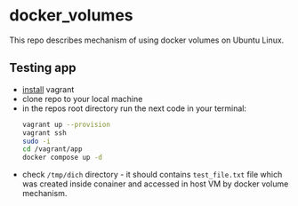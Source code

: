 # docker_volumes

This repo describes mechanism of using docker volumes on Ubuntu Linux. 

## Testing app
- [install](https://www.vagrantup.com/downloads) vagrant
- clone repo to your local machine
- in the repos root directory run the next code in your terminal:
    ```sh
    vagrant up --provision
    vagrant ssh
    sudo -i
    cd /vagrant/app
    docker compose up -d
    ```
- check `/tmp/dich`  directory - it should contains `test_file.txt` file which was created inside conainer and accessed in host VM by docker volume mechanism.
